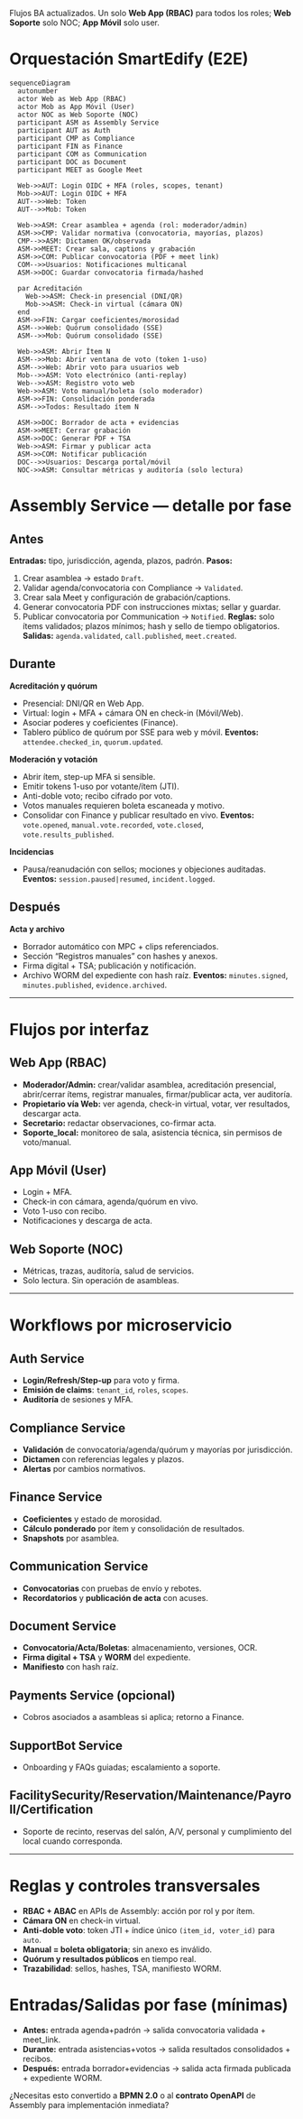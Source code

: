 Flujos BA actualizados. Un solo **Web App (RBAC)** para todos los roles; **Web Soporte** solo NOC; **App Móvil** solo user.

# Orquestación SmartEdify (E2E)

```mermaid
sequenceDiagram
  autonumber
  actor Web as Web App (RBAC)
  actor Mob as App Móvil (User)
  actor NOC as Web Soporte (NOC)
  participant ASM as Assembly Service
  participant AUT as Auth
  participant CMP as Compliance
  participant FIN as Finance
  participant COM as Communication
  participant DOC as Document
  participant MEET as Google Meet

  Web->>AUT: Login OIDC + MFA (roles, scopes, tenant)
  Mob->>AUT: Login OIDC + MFA
  AUT-->>Web: Token
  AUT-->>Mob: Token

  Web->>ASM: Crear asamblea + agenda (rol: moderador/admin)
  ASM->>CMP: Validar normativa (convocatoria, mayorías, plazos)
  CMP-->>ASM: Dictamen OK/observada
  ASM->>MEET: Crear sala, captions y grabación
  ASM->>COM: Publicar convocatoria (PDF + meet link)
  COM-->>Usuarios: Notificaciones multicanal
  ASM->>DOC: Guardar convocatoria firmada/hashed

  par Acreditación
    Web->>ASM: Check-in presencial (DNI/QR)
    Mob->>ASM: Check-in virtual (cámara ON)
  end
  ASM->>FIN: Cargar coeficientes/morosidad
  ASM-->>Web: Quórum consolidado (SSE)
  ASM-->>Mob: Quórum consolidado (SSE)

  Web->>ASM: Abrir Ítem N
  ASM-->>Mob: Abrir ventana de voto (token 1-uso)
  ASM-->>Web: Abrir voto para usuarios web
  Mob-->>ASM: Voto electrónico (anti-replay)
  Web-->>ASM: Registro voto web
  Web->>ASM: Voto manual/boleta (solo moderador)
  ASM->>FIN: Consolidación ponderada
  ASM-->>Todos: Resultado ítem N

  ASM->>DOC: Borrador de acta + evidencias
  ASM->>MEET: Cerrar grabación
  ASM->>DOC: Generar PDF + TSA
  Web->>ASM: Firmar y publicar acta
  ASM->>COM: Notificar publicación
  DOC-->>Usuarios: Descarga portal/móvil
  NOC->>ASM: Consultar métricas y auditoría (solo lectura)
```

# Assembly Service — detalle por fase

## Antes

**Entradas:** tipo, jurisdicción, agenda, plazos, padrón.
**Pasos:**

1. Crear asamblea → estado `Draft`.
2. Validar agenda/convocatoria con Compliance → `Validated`.
3. Crear sala Meet y configuración de grabación/captions.
4. Generar convocatoria PDF con instrucciones mixtas; sellar y guardar.
5. Publicar convocatoria por Communication → `Notified`.
   **Reglas:** solo ítems validados; plazos mínimos; hash y sello de tiempo obligatorios.
   **Salidas:** `agenda.validated`, `call.published`, `meet.created`.

## Durante

**Acreditación y quórum**

* Presencial: DNI/QR en Web App.
* Virtual: login + MFA + cámara ON en check-in (Móvil/Web).
* Asociar poderes y coeficientes (Finance).
* Tablero público de quórum por SSE para web y móvil.
  **Eventos:** `attendee.checked_in`, `quorum.updated`.

**Moderación y votación**

* Abrir ítem, step-up MFA si sensible.
* Emitir tokens 1-uso por votante/ítem (JTI).
* Anti-doble voto; recibo cifrado por voto.
* Votos manuales requieren boleta escaneada y motivo.
* Consolidar con Finance y publicar resultado en vivo.
  **Eventos:** `vote.opened`, `manual.vote.recorded`, `vote.closed`, `vote.results_published`.

**Incidencias**

* Pausa/reanudación con sellos; mociones y objeciones auditadas.
  **Eventos:** `session.paused|resumed`, `incident.logged`.

## Después

**Acta y archivo**

* Borrador automático con MPC + clips referenciados.
* Sección “Registros manuales” con hashes y anexos.
* Firma digital + TSA; publicación y notificación.
* Archivo WORM del expediente con hash raíz.
  **Eventos:** `minutes.signed`, `minutes.published`, `evidence.archived`.

---

# Flujos por interfaz

## Web App (RBAC)

* **Moderador/Admin:** crear/validar asamblea, acreditación presencial, abrir/cerrar ítems, registrar manuales, firmar/publicar acta, ver auditoría.
* **Propietario vía Web:** ver agenda, check-in virtual, votar, ver resultados, descargar acta.
* **Secretario:** redactar observaciones, co-firmar acta.
* **Soporte\_local:** monitoreo de sala, asistencia técnica, sin permisos de voto/manual.

## App Móvil (User)

* Login + MFA.
* Check-in con cámara, agenda/quórum en vivo.
* Voto 1-uso con recibo.
* Notificaciones y descarga de acta.

## Web Soporte (NOC)

* Métricas, trazas, auditoría, salud de servicios.
* Solo lectura. Sin operación de asambleas.

---

# Workflows por microservicio

## Auth Service

* **Login/Refresh/Step-up** para voto y firma.
* **Emisión de claims**: `tenant_id`, `roles`, `scopes`.
* **Auditoría** de sesiones y MFA.

## Compliance Service

* **Validación** de convocatoria/agenda/quórum y mayorías por jurisdicción.
* **Dictamen** con referencias legales y plazos.
* **Alertas** por cambios normativos.

## Finance Service

* **Coeficientes** y estado de morosidad.
* **Cálculo ponderado** por ítem y consolidación de resultados.
* **Snapshots** por asamblea.

## Communication Service

* **Convocatorias** con pruebas de envío y rebotes.
* **Recordatorios** y **publicación de acta** con acuses.

## Document Service

* **Convocatoria/Acta/Boletas**: almacenamiento, versiones, OCR.
* **Firma digital + TSA** y **WORM** del expediente.
* **Manifiesto** con hash raíz.

## Payments Service (opcional)

* Cobros asociados a asambleas si aplica; retorno a Finance.

## SupportBot Service

* Onboarding y FAQs guiadas; escalamiento a soporte.

## FacilitySecurity/Reservation/Maintenance/Payroll/Certification

* Soporte de recinto, reservas del salón, A/V, personal y cumplimiento del local cuando corresponda.

---

# Reglas y controles transversales

* **RBAC + ABAC** en APIs de Assembly: acción por rol y por ítem.
* **Cámara ON** en check-in virtual.
* **Anti-doble voto**: token JTI + índice único `(item_id, voter_id)` para `auto`.
* **Manual = boleta obligatoria**; sin anexo es inválido.
* **Quórum y resultados públicos** en tiempo real.
* **Trazabilidad**: sellos, hashes, TSA, manifiesto WORM.

# Entradas/Salidas por fase (mínimas)

* **Antes:** entrada agenda+padrón → salida convocatoria validada + meet\_link.
* **Durante:** entrada asistencias+votos → salida resultados consolidados + recibos.
* **Después:** entrada borrador+evidencias → salida acta firmada publicada + expediente WORM.

¿Necesitas esto convertido a **BPMN 2.0** o al **contrato OpenAPI** de Assembly para implementación inmediata?

